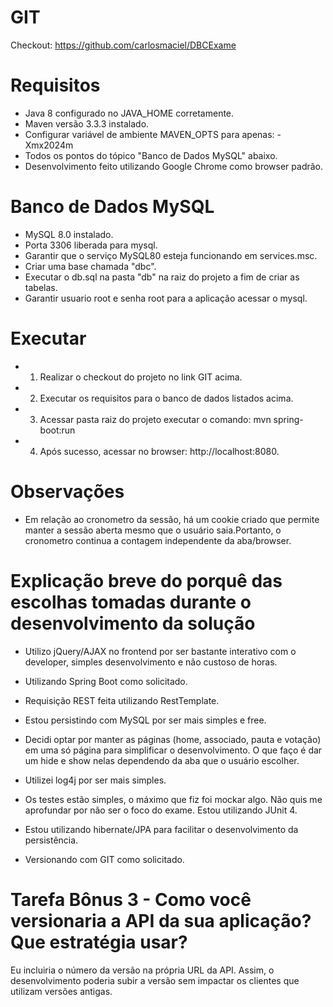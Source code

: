 # GIT

Checkout: https://github.com/carlosmaciel/DBCExame

# Requisitos
- Java 8 configurado no JAVA_HOME corretamente.
- Maven versão 3.3.3 instalado.
- Configurar variável de ambiente MAVEN_OPTS para apenas: -Xmx2024m
- Todos os pontos do tópico "Banco de Dados MySQL" abaixo.
- Desenvolvimento feito utilizando Google Chrome como browser padrão.

# Banco de Dados MySQL
- MySQL 8.0 instalado.
- Porta 3306 liberada para mysql.
- Garantir que o serviço MySQL80 esteja funcionando em services.msc.
- Criar uma base chamada "dbc".
- Executar o db.sql na pasta "db" na raiz do projeto a fim de criar as tabelas.
- Garantir usuario root e senha root para a aplicação acessar o mysql. 

# Executar
- 1) Realizar o checkout do projeto no link GIT acima.
- 2) Executar os requisitos para o banco de dados listados acima.
- 3) Acessar pasta raiz do projeto executar o comando: mvn spring-boot:run
- 4) Após sucesso, acessar no browser: http://localhost:8080.

# Observações
- Em relação ao cronometro da sessão, há um cookie criado que permite manter a sessão aberta mesmo que o usuário saia.Portanto, o cronometro continua a contagem independente da aba/browser.

# Explicação breve do porquê das escolhas tomadas durante o desenvolvimento da solução

- Utilizo jQuery/AJAX no frontend por ser bastante interativo com o developer, simples desenvolvimento e não custoso de horas.

- Utilizando Spring Boot como solicitado.

- Requisição REST feita utilizando RestTemplate.

- Estou persistindo com MySQL por ser mais simples e free.

- Decidi optar por manter as páginas (home, associado, pauta e votação) em uma só página para simplificar o desenvolvimento. O que faço é dar um hide e show nelas dependendo da aba que o usuário escolher.

- Utilizei log4j por ser mais simples.

- Os testes estão simples, o máximo que fiz foi mockar algo. Não quis me aprofundar por não ser o foco do exame. Estou utilizando JUnit 4.

- Estou utilizando hibernate/JPA para facilitar o desenvolvimento da persistência.

- Versionando com GIT como solicitado.

# Tarefa Bônus 3 - Como você versionaria a API da sua aplicação? Que estratégia usar?

Eu incluiria o número da versão na própria URL da API. Assim, o desenvolvimento poderia subir a versão sem impactar os clientes que utilizam versões antigas.


